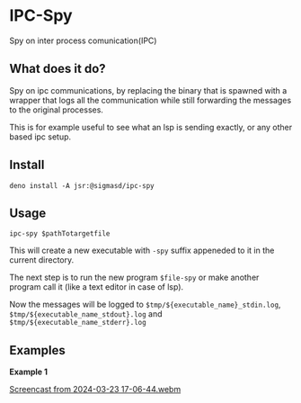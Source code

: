 # IPC-Spy

Spy on inter process comunication(IPC)

## What does it do?

Spy on ipc communications, by replacing the binary that is spawned with a
wrapper that logs all the communication while still forwarding the messages to
the original processes.

This is for example useful to see what an lsp is sending exactly, or any other
based ipc setup.

## Install

`deno install -A jsr:@sigmasd/ipc-spy`

## Usage

`ipc-spy $pathTotargetfile`

This will create a new executable with `-spy` suffix appeneded to it in the
current directory.

The next step is to run the new program `$file-spy` or make another program call
it (like a text editor in case of lsp).

Now the messages will be logged to `$tmp/${executable_name}_stdin.log`,
`$tmp/${executable_name_stdout}.log` and `$tmp/${executable_name_stderr}.log`

## Examples

**Example 1**

[Screencast from 2024-03-23 17-06-44.webm](https://github.com/sigmaSd/ipc-spy/assets/22427111/40d4c5af-785f-42d3-9afe-4744952a4ad9)
